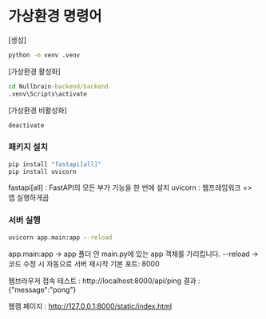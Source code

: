# 가상환경 명령어

[생성]
```cmd
python -m venv .venv
```

[가상환경 활성화]
```cmd
cd Nullbrain-backend/backend
.venv\Scripts\activate
```

[가상환경 비활성화]
```cmd
deactivate
```

### 패키지 설치
```cmd
pip install "fastapi[all]"
pip install uvicorn
```
fastapi[all] : FastAPI의 모든 부가 기능을 한 번에 설치
uvicorn : 웹프레임워크 => 앱 실행하게끔


### 서버 실행
```cmd
uvicorn app.main:app --reload
```

app.main:app → app 폴더 안 main.py에 있는 app 객체를 가리킵니다.
--reload → 코드 수정 시 자동으로 서버 재시작
기본 포트: 8000


웹브라우저 접속 테스트 : http://localhost:8000/api/ping
결과 : {"message":"pong"}


웹캠 페이지 : http://127.0.0.1:8000/static/index.html
